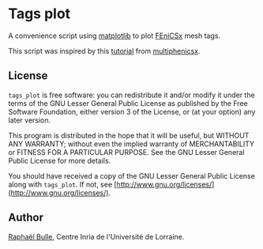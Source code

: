 # Tags plot

A convenience script using [matplotlib](https://matplotlib.org/) to plot [FEniCSx](https://fenicsproject.org/) mesh tags.

This script was inspired by this [tutorial](https://github.com/multiphenics/multiphenicsx/blob/main/tutorials/07_understanding_restrictions/tutorial_understanding_restrictions.ipynb) from [multiphenicsx](https://multiphenics.github.io/).

## License

`tags_plot` is free software: you can redistribute it and/or modify it under the terms of the GNU Lesser General Public License as published by the Free Software Foundation, either version 3 of the License, or (at your option) any later version.

This program is distributed in the hope that it will be useful, but WITHOUT ANY WARRANTY; without even the implied warranty of MERCHANTABILITY or FITNESS FOR A PARTICULAR PURPOSE. See the GNU Lesser General Public License for more details.

You should have received a copy of the GNU Lesser General Public License along with `tags_plot`. If not, see [http://www.gnu.org/licenses/](http://www.gnu.org/licenses/).

## Author

[Raphaël Bulle](https://rbulle.github.io/), Centre Inria de l'Université de Lorraine.